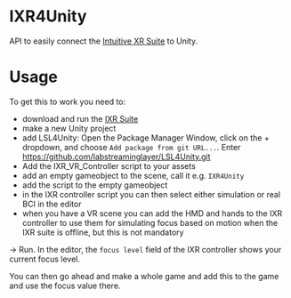 # IXR4Unity
API to easily connect the [Intuitive XR Suite](https://github.com/Zanderlabs/IXR-Suite) to Unity.

# Usage
To get this to work you need to:

- download and run the [IXR Suite](https://github.com/Zanderlabs/IXR-Suite)
- make a new Unity project
- add LSL4Unity: Open the Package Manager Window, click on the + dropdown, and choose `Add package from git URL...`. Enter https://github.com/labstreaminglayer/LSL4Unity.git
- Add the IXR_VR_Controller script to your assets
- add an empty gameobject to the scene, call it e.g. `IXR4Unity`
- add the script to the empty gameobject
- in the IXR controller script you can then select either simulation or real BCI in the editor
- when you have a VR scene you can add the HMD and hands to the IXR controller to use them for simulating focus based on motion when the IXR suite is offline, but this is not mandatory

-> Run. In the editor, the `focus level` field of the IXR controller shows your current focus level.

You can then go ahead and make a whole game and add this to the game and use the focus value there.
